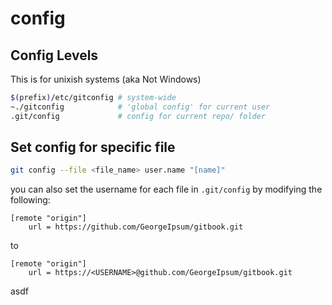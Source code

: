 # config

## Config Levels

This is for unixish systems (aka Not Windows)

```bash
$(prefix)/etc/gitconfig # system-wide
~./gitconfig            # 'global config' for current user
.git/config             # config for current repo/ folder
```

## Set config for specific file

```bash
git config --file <file_name> user.name "[name]"
```

you can also set the username for each file in `.git/config` by modifying the following:

```
[remote "origin"]
    url = https://github.com/GeorgeIpsum/gitbook.git
```

to

```
[remote "origin"]
    url = https://<USERNAME>@github.com/GeorgeIpsum/gitbook.git
```

asdf
